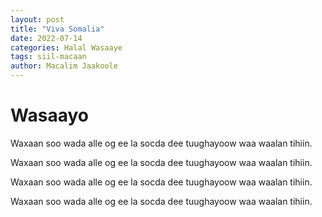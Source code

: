 ```yaml
---
layout: post
title: "Viva Somalia"
date: 2022-07-14
categories: Halal Wasaaye
tags: siil-macaan
author: Macalim Jaakoole
---
```


<h1> Wasaayo</h1>
<p>Waxaan soo wada alle og ee la socda dee tuughayoow waa waalan tihiin.</p>
<p>Waxaan soo wada alle og ee la socda dee tuughayoow waa waalan tihiin.</p>
<p>Waxaan soo wada alle og ee la socda dee tuughayoow waa waalan tihiin.</p>
<p>Waxaan soo wada alle og ee la socda dee tuughayoow waa waalan tihiin.</p>
